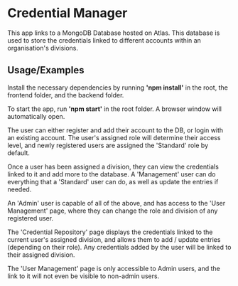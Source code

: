 
# Credential Manager

This app links to a MongoDB Database hosted on Atlas. This database is used to store the credentials linked to different accounts within an organisation's divisions.


## Usage/Examples

Install the necessary dependencies by running **'npm install'** in the root, the frontend folder, and the backend folder.

To start the app, run **'npm start'** in the root folder. A browser window will automatically open.

The user can either register and add their account to the DB, or login with an existing account. The user's assigned role will determine their access level, and newly registered users are assigned the 'Standard' role by default.

Once a user has been assigned a division, they can view the credentials linked to it and add more to the database. A 'Management' user can do everything that a 'Standard' user can do, as well as update the entries if needed.

An 'Admin' user is capable of all of the above, and has access to the 'User Management' page, where they can change the role and division of any registered user.

The 'Credential Repository' page displays the credentials linked to the current user's assigned division, and allows them to add / update entries (depending on their role). Any credentials added by the user will be linked to their assigned division.

The 'User Management' page is only accessible to Admin users, and the link to it will not even be visible to non-admin users.
